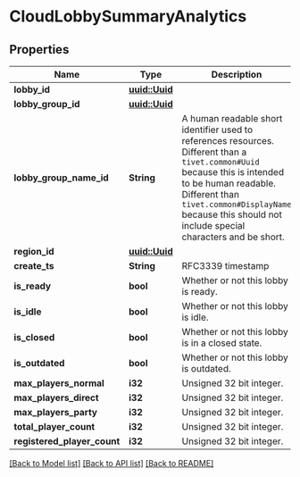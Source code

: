 # CloudLobbySummaryAnalytics

## Properties

Name | Type | Description | Notes
------------ | ------------- | ------------- | -------------
**lobby_id** | [**uuid::Uuid**](uuid::Uuid.md) |  | 
**lobby_group_id** | [**uuid::Uuid**](uuid::Uuid.md) |  | 
**lobby_group_name_id** | **String** | A human readable short identifier used to references resources. Different than a `tivet.common#Uuid` because this is intended to be human readable. Different than `tivet.common#DisplayName` because this should not include special characters and be short. | 
**region_id** | [**uuid::Uuid**](uuid::Uuid.md) |  | 
**create_ts** | **String** | RFC3339 timestamp | 
**is_ready** | **bool** | Whether or not this lobby is ready. | 
**is_idle** | **bool** | Whether or not this lobby is idle. | 
**is_closed** | **bool** | Whether or not this lobby is in a closed state. | 
**is_outdated** | **bool** | Whether or not this lobby is outdated. | 
**max_players_normal** | **i32** | Unsigned 32 bit integer. | 
**max_players_direct** | **i32** | Unsigned 32 bit integer. | 
**max_players_party** | **i32** | Unsigned 32 bit integer. | 
**total_player_count** | **i32** | Unsigned 32 bit integer. | 
**registered_player_count** | **i32** | Unsigned 32 bit integer. | 

[[Back to Model list]](../README.md#documentation-for-models) [[Back to API list]](../README.md#documentation-for-api-endpoints) [[Back to README]](../README.md)


